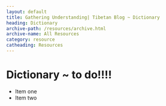 ```yaml
---
layout: default
title: Gathering Understanding| Tibetan Blog ~ Dictionary
heading: Dictionary
archive-path: /resources/archive.html
archive-name: All Resources
category: resource
catheading: Resources
---
```

# Dictionary ~ to do!!!!

* Item one
* Item two
